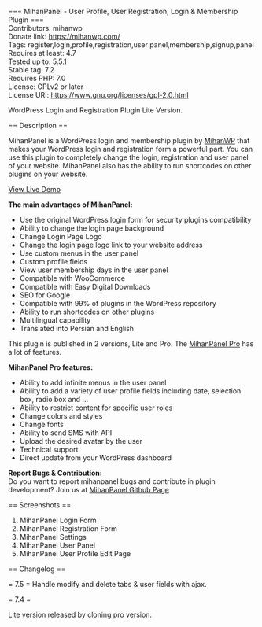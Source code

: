 === MihanPanel - User Profile, User Registration, Login & Membership Plugin ===  
Contributors: mihanwp  
Donate link: https://mihanwp.com/  
Tags: register,login,profile,registration,user panel,membership,signup,panel  
Requires at least: 4.7  
Tested up to: 5.5.1  
Stable tag:   7.2  
Requires PHP: 7.0  
License: GPLv2 or later  
License URI: https://www.gnu.org/licenses/gpl-2.0.html

WordPress Login and Registration Plugin Lite Version.

== Description ==

MihanPanel is a WordPress login and membership plugin by [MihanWP](https://mihanwp.com "Mihan WordPress")
 that makes your WordPress login and registration form a powerful part.
You can use this plugin to completely change the login, registration and user panel of your website.
MihanPanel also has the ability to run shortcodes on other plugins on your website.

[View Live Demo](http://demo.mihanwp.com/mihanpanel-en/login/?action=register "MihanPanel Demo")

**The main advantages of MihanPanel:**
* Use the original WordPress login form for security plugins compatibility
* Ability to change the login page background
* Change Login Page Logo
* Change the login page logo link to your website address
* Use custom menus in the user panel
* Custom profile fields
* View user membership days in the user panel
* Compatible with WooCommerce
* Compatible with Easy Digital Downloads
* SEO for Google
* Compatible with 99% of plugins in the WordPress repository
* Ability to run shortcodes on other plugins
* Multilingual capability
* Translated into Persian and English

This plugin is published in 2 versions, Lite and Pro. The [MihanPanel Pro](https://mihanwp.com/en/mihanpanel/ "WordPress Login and Registration Plugin") has a lot of features.

**MihanPanel Pro features:**
* Ability to add infinite menus in the user panel
* Ability to add a variety of user profile fields including date, selection box, radio box and ...
* Ability to restrict content for specific user roles
* Change colors and styles
* Change fonts
* Ability to send SMS with API
* Upload the desired avatar by the user
* Technical support
* Direct update from your WordPress dashboard

**Report Bugs & Contribution:**  
Do you want to report mihanpanel bugs and contribute in plugin development?  Join us at [MihanPanel Github Page](https://github.com/mihanwp/MihanPanel-Lite "MihanPanel on github")

== Screenshots ==

1. MihanPanel Login Form
2. MihanPanel Registration Form
3. MihanPanel Settings
4. MihanPanel User Panel
5. MihanPanel User Profile Edit Page

== Changelog ==

= 7.5 =
Handle modify and delete tabs & user fields with ajax.

= 7.4 =

Lite version released by cloning pro version.
